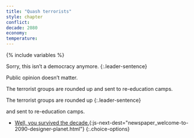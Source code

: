 ```yaml
---
title: "Quash terrorists"
style: chapter
conflict: 
decade: 2080
economy: 
temperature: 
---
```


{% include variables %}


<div data-js-var="css-var-democracy-yes" markdown="1" class="hidden">

Sorry, this isn’t a democracy anymore.
{:.leader-sentence}

Public opinion doesn’t matter.

The terrorist groups are rounded up and sent to re-education camps.

</div>

<div data-js-var="css-var-democracy-no" markdown="1" class="hidden">

The terrorist groups are rounded up
{:.leader-sentence}

and sent to re-education camps.

</div>

- [Well, you survived the decade.](part-page_2090.html){:js-next-dest="newspaper_welcome-to-2090-designer-planet.html"}
{:.choice-options}
